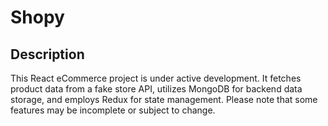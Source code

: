 # Shopy

## Description

This React eCommerce project is under active development. It fetches product data from a fake store API, utilizes MongoDB for backend data storage, and employs Redux for state management. Please note that some features may be incomplete or subject to change.